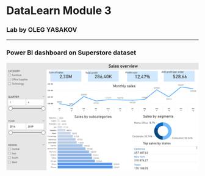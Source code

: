 # DataLearn Module 3
### Lab by OLEG YASAKOV  
***
### Power BI dashboard on Superstore dataset
![Dasboard](https://github.com/RhymeLost/DataLearn/blob/main/Module%203/DL%20dashboard.png?raw=true)

